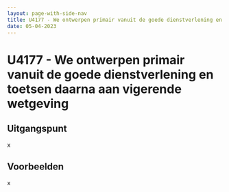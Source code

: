 ```yaml
---
layout: page-with-side-nav
title: U4177 - We ontwerpen primair vanuit de goede dienstverlening en toetsen daarna aan vigerende wetgeving
date: 05-04-2023
---
```


# U4177 - We ontwerpen primair vanuit de goede dienstverlening en toetsen daarna aan vigerende wetgeving

## Uitgangspunt

x

## Voorbeelden

x
